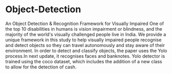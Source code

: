 # Object-Detection
An Object Detection &amp; Recognition Framework for Visually Impaired
One of the top 10 disabilities in humans is vision impairment or blindness, and the majority of the world's visually challenged people live in India. We provide a unique framework in this study to help visually impaired people recognise and detect objects so they can travel autonomously and stay aware of their environment. In order to detect and classify objects, the paper uses the Yolo process.In next update, it recognises faces and banknotes. Yolo detector is trained using the coco dataset, which includes the addition of a new class to allow for the detection of cash. 
